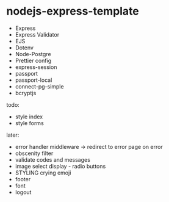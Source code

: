 # nodejs-express-template

-   Express
-   Express Validator
-   EJS
-   Dotenv
-   Node-Postgre
-   Prettier config
-   express-session
-   passport
-   passport-local
-   connect-pg-simple
-   bcryptjs

todo:
- style index
- style forms

later:
- error handler middleware -> redirect to error page on error
- obscenity filter
- validate codes and messages
- image select display - radio buttons
- STYLING crying emoji
- footer
- font
- logout